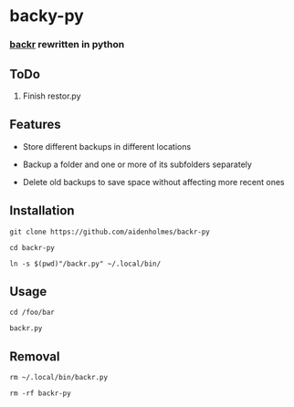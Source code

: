 # backy-py

### [backr](https://github.com/aidenholmes/backr) rewritten in python

## ToDo

1. Finish restor.py

## Features

- Store different backups in different locations

- Backup a folder and one or more of its subfolders separately

- Delete old backups to save space without affecting more recent ones

## Installation

```
git clone https://github.com/aidenholmes/backr-py

cd backr-py

ln -s $(pwd)"/backr.py" ~/.local/bin/
```

## Usage

```
cd /foo/bar

backr.py
```

## Removal

```
rm ~/.local/bin/backr.py

rm -rf backr-py

```
